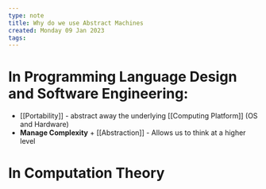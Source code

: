 ```yaml
---
type: note
title: Why do we use Abstract Machines
created: Monday 09 Jan 2023
tags: 
---
```

# In Programming Language Design and Software Engineering:
- [[Portability]] - abstract away the underlying [[Computing Platform]] (OS and Hardware)
- **Manage Complexity** + [[Abstraction]] - Allows us to think at a higher level

# In Computation Theory

